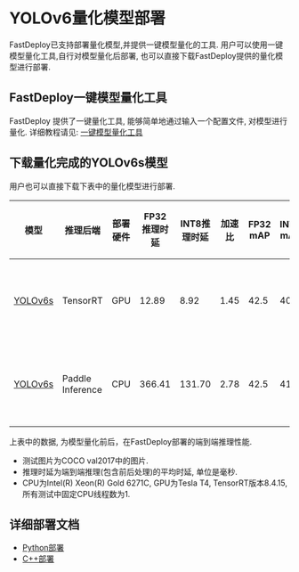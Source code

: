 # YOLOv6量化模型部署
FastDeploy已支持部署量化模型,并提供一键模型量化的工具.
用户可以使用一键模型量化工具,自行对模型量化后部署, 也可以直接下载FastDeploy提供的量化模型进行部署.

## FastDeploy一键模型量化工具
FastDeploy 提供了一键量化工具, 能够简单地通过输入一个配置文件, 对模型进行量化.
详细教程请见: [一键模型量化工具](../../../../../tools/quantization/)

## 下载量化完成的YOLOv6s模型
用户也可以直接下载下表中的量化模型进行部署.

| 模型                 |推理后端            |部署硬件    | FP32推理时延    | INT8推理时延  | 加速比    | FP32 mAP | INT8 mAP | 量化方式   |
| ------------------- | -----------------|-----------|  --------     |--------      |--------      | --------- |-------- | ------ |
| [YOLOv6s](https://bj.bcebos.com/paddlehub/fastdeploy/yolov6s_quant.tar)             | TensorRT         |    GPU    |       12.89        |   8.92          |  1.45             | 42.5 | 40.6| 量化蒸馏训练 |
| [YOLOv6s](https://bj.bcebos.com/paddlehub/fastdeploy/yolov6s_quant.tar)            | Paddle Inference  |    CPU    |         366.41      |    131.70         |     2.78          |42.5| 41.2|量化蒸馏训练 |

上表中的数据, 为模型量化前后，在FastDeploy部署的端到端推理性能.
- 测试图片为COCO val2017中的图片.
- 推理时延为端到端推理(包含前后处理)的平均时延, 单位是毫秒.
- CPU为Intel(R) Xeon(R) Gold 6271C, GPU为Tesla T4, TensorRT版本8.4.15, 所有测试中固定CPU线程数为1.

## 详细部署文档

- [Python部署](python)
- [C++部署](cpp)
